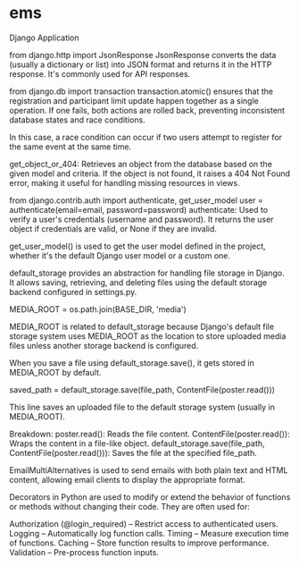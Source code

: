 # ems
Django Application

from django.http import JsonResponse 
JsonResponse converts the data (usually a dictionary or list) into JSON format and returns it in the HTTP response. It's commonly used for API responses.

from django.db import transaction
transaction.atomic() ensures that the registration and participant limit update happen together as a single operation. If one fails, both actions are rolled back, preventing inconsistent database states and race conditions.

In this case, a race condition can occur if two users attempt to register for the same event at the same time. 


get_object_or_404: Retrieves an object from the database based on the given model and criteria. If the object is not found, it raises a 404 Not Found error, making it useful for handling missing resources in views.

from django.contrib.auth import authenticate, get_user_model
user = authenticate(email=email, password=password)
authenticate: Used to verify a user's credentials (username and password). It returns the user object if credentials are valid, or None if they are invalid.

get_user_model() is used to get the user model defined in the project, whether it's the default Django user model or a custom one.


default_storage provides an abstraction for handling file storage in Django. It allows saving, retrieving, and deleting files using the default storage backend configured in settings.py.

MEDIA_ROOT = os.path.join(BASE_DIR, 'media')

MEDIA_ROOT is related to default_storage because Django's default file storage system uses MEDIA_ROOT as the location to store uploaded media files unless another storage backend is configured.

When you save a file using default_storage.save(), it gets stored in MEDIA_ROOT by default.

saved_path = default_storage.save(file_path, ContentFile(poster.read()))

This line saves an uploaded file to the default storage system (usually in MEDIA_ROOT).

Breakdown:
poster.read(): Reads the file content.
ContentFile(poster.read()): Wraps the content in a file-like object.
default_storage.save(file_path, ContentFile(poster.read())): Saves the file at the specified file_path.

EmailMultiAlternatives is used to send emails with both plain text and HTML content, allowing email clients to display the appropriate format.

Decorators in Python are used to modify or extend the behavior of functions or methods without changing their code. They are often used for:

Authorization (@login_required) – Restrict access to authenticated users.
Logging – Automatically log function calls.
Timing – Measure execution time of functions.
Caching – Store function results to improve performance.
Validation – Pre-process function inputs.


